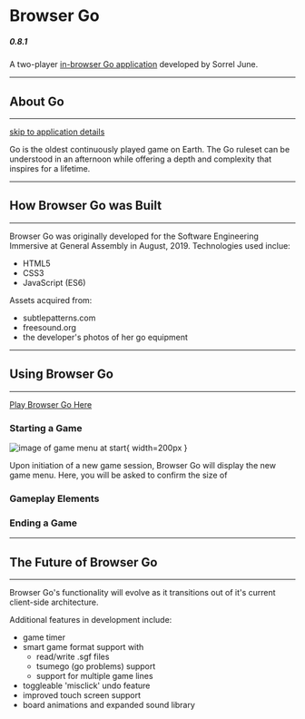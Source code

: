 # Browser Go 
##### 0.8.1
A two-player [in-browser Go application](https://sorrelbri.github.io/browser-go/) developed by Sorrel June. 

<!-- Screenshot(s): Images of your actual game. -->

---
## About Go
---
[skip to  application details](#how-browser-go-was-built)

Go is the oldest continuously played game on Earth. The Go ruleset can be understood in an afternoon while offering a depth and complexity that inspires for a lifetime.



---
## How Browser Go was Built
---
Browser Go was originally developed for the Software Engineering Immersive at General Assembly in August, 2019.
Technologies used inclue:
* HTML5
* CSS3
* JavaScript (ES6)

Assets acquired from:
* subtlepatterns.com
* freesound.org
* the developer's photos of her go equipment

---
## Using Browser Go
---
[Play Browser Go Here](https://github.com/sorrelbri/browser-go) 

### Starting a Game
![image of game menu at start](images/gameplay-images/browser-go-new-game-screen.png/browser-go-new-game-screen.png){ width=200px }

Upon initiation of a new game session, Browser Go will display the new game menu. Here, you will be asked to confirm the size of 

### Gameplay Elements

### Ending a Game

---
## The Future of Browser Go
---
Browser Go's functionality will evolve as it transitions out of it's current client-side architecture.

Additional features in development include:
* game timer
* smart game format support with
  * read/write .sgf files
  * tsumego (go problems) support
  * support for multiple game lines
* toggleable 'misclick' undo feature
* improved touch screen support
* board animations and expanded sound library
